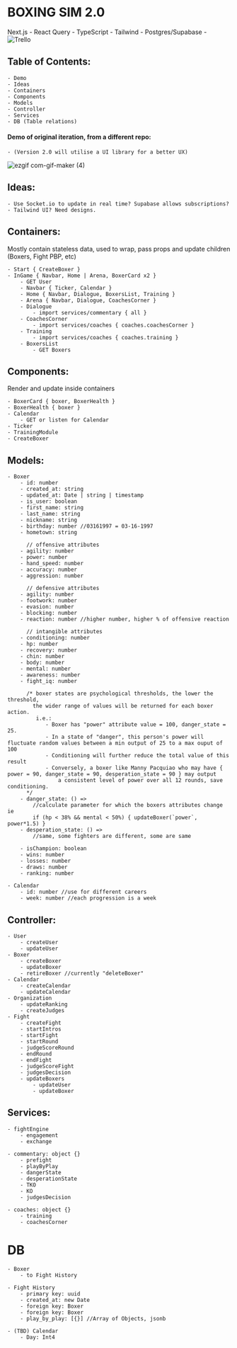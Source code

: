 # BOXING SIM 2.0
Next.js - React Query - TypeScript - Tailwind - Postgres/Supabase - ![Trello](https://trello.com/b/SgfstIJl/box-sim-20)

## Table of Contents:
    - Demo
    - Ideas
    - Containers
    - Components
    - Models
    - Controller
    - Services
    - DB (Table relations)

#### Demo of original iteration, from a different repo:
    - (Version 2.0 will utilise a UI library for a better UX)

![ezgif com-gif-maker (4)](https://user-images.githubusercontent.com/100096239/182052991-a6f1cf5c-8690-4357-b022-2bcda9c467b6.gif)

## Ideas:
    - Use Socket.io to update in real time? Supabase allows subscriptions?
    - Tailwind UI? Need designs.

## Containers:
Mostly contain stateless data, used to wrap, pass props and update children (Boxers, Fight PBP, etc)

    - Start { CreateBoxer }
    - InGame { Navbar, Home | Arena, BoxerCard x2 }
        - GET User
        - Navbar { Ticker, Calendar }
        - Home { Navbar, Dialogue, BoxersList, Training }
        - Arena { Navbar, Dialogue, CoachesCorner }
        - Dialogue
            - import services/commentary { all }
        - CoachesCorner
            - import services/coaches { coaches.coachesCorner }
        - Training
            - import services/coaches { coaches.training }
        - BoxersList
            - GET Boxers

## Components:
Render and update inside containers

    - BoxerCard { boxer, BoxerHealth }
    - BoxerHealth { boxer }
    - Calendar
        - GET or listen for Calendar
    - Ticker
    - TrainingModule
    - CreateBoxer

## Models:
    - Boxer
        - id: number
        - created_at: string
        - updated_at: Date | string | timestamp
        - is_user: boolean
        - first_name: string
        - last_name: string
        - nickname: string
        - birthday: number //03161997 = 03-16-1997
        - hometown: string

          // offensive attributes
        - agility: number
        - power: number
        - hand_speed: number
        - accuracy: number
        - aggression: number

          // defensive attributes
        - agility: number
        - footwork: number
        - evasion: number
        - blocking: number
        - reaction: number //higher number, higher % of offensive reaction
          
          // intangible attributes
        - conditioning: number
        - hp: number
        - recovery: number
        - chin: number
        - body: number
        - mental: number
        - awareness: number
        - fight_iq: number

          /* boxer states are psychological thresholds, the lower the threshold,
            the wider range of values will be returned for each boxer action.
             i.e.:
                - Boxer has "power" attribute value = 100, danger_state = 25.
                - In a state of "danger", this person's power will fluctuate random values between a min output of 25 to a max ouput of 100
                - Conditioning will further reduce the total value of this result
                - Conversely, a boxer like Manny Pacquiao who may have { power = 90, danger_state = 90, desperation_state = 90 } may output
                    a consistent level of power over all 12 rounds, save conditioning.
          */
        - danger_state: () =>  
            //calculate parameter for which the boxers attributes change ie
            if (hp < 38% && mental < 50%) { updateBoxer(`power`, power*1.5) }
        - desperation_state: () =>
            //same, some fighters are different, some are same

        - isChampion: boolean
        - wins: number
        - losses: number
        - draws: number
        - ranking: number

    - Calendar
        - id: number //use for different careers
        - week: number //each progression is a week

## Controller:
    - User
        - createUser
        - updateUser
    - Boxer
        - createBoxer
        - updateBoxer
        - retireBoxer //currently "deleteBoxer"
    - Calendar
        - createCalendar
        - updateCalendar
    - Organization
        - updateRanking
        - createJudges
    - Fight
        - createFight
        - startIntros
        - startFight
        - startRound
        - judgeScoreRound
        - endRound
        - endFight
        - judgeScoreFight
        - judgesDecision
        - updateBoxers
            - updateUser
            - updateBoxer

## Services:
    - fightEngine
        - engagement
        - exchange

    - commentary: object {}
        - prefight
        - playByPlay
        - dangerState
        - desperationState
        - TKO
        - KO
        - judgesDecision

    - coaches: object {} 
        - training
        - coachesCorner


# DB
    - Boxer
        - to Fight History

    - Fight History
        - primary key: uuid
        - created_at: new Date
        - foreign key: Boxer
        - foreign key: Boxer
        - play_by_play: [{}] //Array of Objects, jsonb

    - (TBD) Calendar
        - Day: Int4
